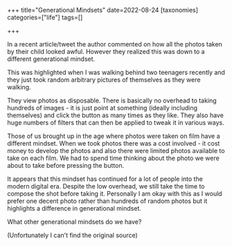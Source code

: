 +++
title="Generational Mindsets"
date=2022-08-24
[taxonomies]
categories=["life"]
tags=[]

+++

In a recent article/tweet the author commented on how all the photos taken by their child looked awful. However they realized this was down to a different generational mindset.

<!-- more -->

This was highlighted when I was walking behind two teenagers recently and they just took random arbitrary pictures of themselves as they were walking.

They view photos as disposable. There is basically no overhead to taking hundreds of images - it is just point at something (ideally including themselves) and click the button as many times as they like. They also have huge numbers of  filters that can then be applied to tweak it in various ways.

Those of us brought up in the age where photos were taken on film have a different mindset. When we took photos there was a cost involved - it cost money to develop the photos and also there were limited photos available to take on each film. We had to spend time thinking about the photo we were about to take before pressing the button.

It appears that this mindset has continued for a lot of people into the modern digital era. Despite the low overhead, we still take the time to compose the shot before taking it. Personally I am okay with this as I would prefer one decent photo rather than hundreds of random photos but it highlights a difference in generational mindset.

What other generational mindsets do we have?

(Unfortunately I can't find the original source)
